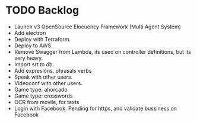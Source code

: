 # TODO Backlog

- Launch v3 OpenSource Elocuency Framework (Multi Agent System)
- Add electron
- Deploy with Terraform.
- Deploy to AWS.
- Remove Swagger from Lambda, its used on controller definitions, but its very heavy.
- Import srt to db.
- Add expresións, phrasals verbs
- Speak with other users.
- Videoconf with other users.
- Game type: ahorcado
- Game type: crosswords
- OCR from movile, for texts
- Login with Facebook. Pending for https, and validate bussiness on Facebook
